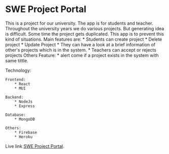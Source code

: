 # SWE Project Portal
This is a project for our university. The app is for students and teacher. Throughout the university years we do various projects. But generating idea is difficult. Some time the project gets duplicated. This app is to prevent this kind of situations.
Main features are:
    * Students can create project 
    * Delete project
    * Update Project
    * They can have a look at a brief information of other's projects which is in the system.
    * Teachers can accept or rejects projects
Others Feature:
    * alert come if a project exists in the system with same tittle.

Technology:
    
    Frontend:
        * React
        * MUI

    Backend:
        * NodeJs
        * Express
    
    Database:
        * MongoDB
    
    Others:
        * Firebase
        * Heroku


Live link [SWE Project Portal](https://swe-project-portal-9ea41.web.app/).

